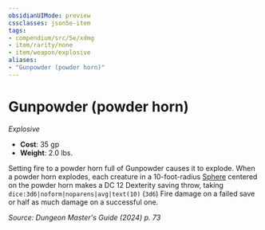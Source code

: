 ```yaml
---
obsidianUIMode: preview
cssclasses: json5e-item
tags:
- compendium/src/5e/xdmg
- item/rarity/none
- item/weapon/explosive
aliases: 
- "Gunpowder (powder horn)"
---
```

# Gunpowder (powder horn)
*Explosive*  


- **Cost**: 35 gp
- **Weight**: 2.0 lbs.

Setting fire to a powder horn full of Gunpowder causes it to explode. When a powder horn explodes, each creature in a 10-foot-radius [Sphere](/3-Mechanics/CLI/variant-rules/sphere-area-of-effect-xphb.md) centered on the powder horn makes a DC 12 Dexterity saving throw, taking `dice:3d6|noform|noparens|avg|text(10)` (`3d6`) Fire damage on a failed save or half as much damage on a successful one.

*Source: Dungeon Master's Guide (2024) p. 73*